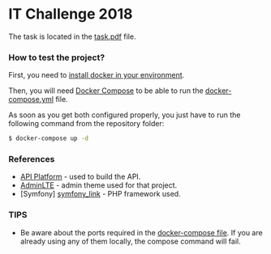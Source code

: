 # IT Challenge 2018

The task is located in the [task.pdf][task_pdf] file.

### How to test the project?

First, you need to [install docker in your environment][docker_install_link].

Then, you will need [Docker Compose][docker_compose_more_info] to be able to run the [docker-compose.yml][docker_compose] file. 

As soon as you get both configured properly, you just have to run the following command from the repository folder:
 
```sh
$ docker-compose up -d
```

### References
 - [API Platform][api_platform_link] - used to build the API.
 - [AdminLTE][adminlte_link] - admin theme used for that project.
 - [Symfony] [symfony_link] - PHP framework used.

### TIPS

 - Be aware about the ports required in the [docker-compose file][docker_compose]. If you are already using any of them locally, the compose command will fail.


[task_pdf]: <https://github.com/guilhermeaferreira/it-challenge-2018/blob/master/task.pdf>
[docker_compose]: <https://github.com/guilhermeaferreira/it-challenge-2018/blob/master/docker-compose.yml>
[docker_compose_more_info]: <https://docs.docker.com/compose/>
[docker_install_link]: <https://docs.docker.com/install/>
[api_platform_link]: <https://api-platform.com/>
[adminlte_link]: <https://adminlte.io/>
[symfony_link]: <https://symfony.com/>
